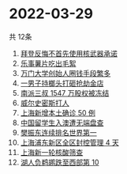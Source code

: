 # 2022-03-29
  共 12条

  <!-- BEGIN -->
  <!-- 最后更新时间:Tue Mar 29 2022 09:11:58 GMT+0000 (Coordinated Universal Time) -->
  1. [ 拜登反悔不首先使用核武器承诺](https://www.zhihu.com/search?q=拜登反悔)
1. [乐事薯片吃出毛絮](https://www.zhihu.com/search?q=乐事薯片)
1. [万门大学创始人圈钱手段繁多](https://www.zhihu.com/search?q=万门大学)
1. [一男子持榔头打砸抢劫金店](https://www.zhihu.com/search?q=打砸抢劫金店)
1. [南派三叔 1547 万股权被冻结](https://www.zhihu.com/search?q=南派三叔)
1. [威尔史密斯打人](https://www.zhihu.com/search?q=威尔史密斯)
1. [上海新增本土确诊 50 例](https://www.zhihu.com/search?q=上海新增)
1. [中国留学生入澳遭无端盘查](https://www.zhihu.com/search?q=中国留学生入澳)
1. [樊振东连续排名世界第一](https://www.zhihu.com/search?q=樊振东)
1. [上海浦东新区全区封控管理 4 天](https://www.zhihu.com/search?q=上海浦东)
1. [上海新一轮核酸筛查](https://www.zhihu.com/search?q=上海核酸)
1. [湖人负鹈鹕跌至西部第 10](https://www.zhihu.com/search?q=湖人)
  <!-- END -->
  